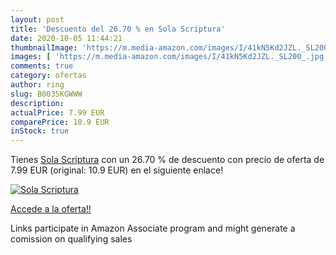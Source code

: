 ```yaml
---
layout: post
title: 'Descuento del 26.70 % en Sola Scriptura'
date: 2020-10-05 11:44:21
thumbnailImage: 'https://m.media-amazon.com/images/I/41kN5Kd2JZL._SL200_.jpg'
images: [ 'https://m.media-amazon.com/images/I/41kN5Kd2JZL._SL200_.jpg' ]
comments: true
category: ofertas
author: ring
slug: B0035KGWWW
description:
actualPrice: 7.99 EUR
comparePrice: 10.9 EUR
inStock: true
---
```


Tienes [Sola Scriptura](https://www.amazon.it/dp/B0035KGWWW/?tag=tolees00-21) con un 26.70 % de descuento con precio de oferta de 7.99 EUR (original: 10.9 EUR) en el siguiente enlace!

[![Sola Scriptura](https://m.media-amazon.com/images/I/41kN5Kd2JZL._SL200_.jpg)](https://www.amazon.it/dp/B0035KGWWW/?tag=tolees00-21)

[Accede a la oferta!!](https://www.amazon.it/dp/B0035KGWWW/?tag=tolees00-21)

Links participate in Amazon Associate program and might generate a comission on qualifying sales


